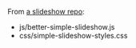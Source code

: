 From [a slideshow repo](https://github.com/leemark/better-simple-slideshow):
* js/better-simple-slideshow.js
* css/simple-slideshow-styles.css